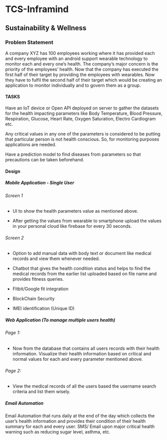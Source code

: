 # TCS-Inframind

## Sustainability & Wellness

### Problem Statement 

A company XYZ has 100 employees working where it has provided each and every employee
with an android support wearable technology to monitor each and every one’s health. The
company’s major concern is the priority of the employees’ health. Now that the company has
executed the first half of their target by providing the employees with wearables. Now they
have to fulfil the second half of their target which would be creating an application to monitor
individually and to govern them as a group.

#### TASKS

Have an IoT device or Open API deployed on server to gather the datasets for the health
impacting parameters like Body Temperature, Blood Pressure, Respiration, Glucose, Heart
Rate, Oxygen Saturation, Electro Cardiogram etc.

Any critical values in any one of the parameters is considered to be putting that particular
person is not health conscious. So, for monitoring purposes applications are needed.

Have a prediction model to find diseases from parameters so that precautions can be taken
beforehand.

#### Design

##### Mobile Application - Single User

###### Screen 1

- UI to show the health parameters value as
mentioned above. 

- After getting the values
from wearable to smartphone upload the
values in your personal cloud like firebase
for every 30 seconds.

###### Screen 2 

- Option to add manual data with body text or
document like medical records and view
them whenever needed. 

- Chatbot that gives the health condition status and helps to find the medical records from
the earlier list uploaded based on file name and provides fitness queries.

- FItbit/Google fit integration

- BlockChain Security

- IMEI identification (Unique ID)

##### Web Application (To manage multiple users health)

###### Page 1:

- Now from the database that contains all
users records with their health information.
Visualize their health information based on
critical and normal values for each and every
parameter mentioned above. 

###### Page 2:

- View the medical records of all the users
based the username search criteria and list
them wisely.


##### Email Automation

Email Automation that runs daily at the end of the day which collects the user’s health
information and provides their condition of their health summary for each and every user.
SMS/ Email upon major critical health warning such as reducing sugar level, asthma, etc.
